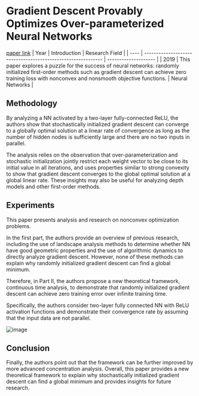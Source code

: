 # Gradient Descent Provably Optimizes Over-parameterized Neural Networks
[paper link](https://arxiv.org/pdf/1810.02054) 
| Year | Introduction                                                         | Research Field                 |
| ---- | ------------------------------------------------------------ | -------------------- |
| 2019 | This paper explores a puzzle for the success of neural networks: randomly initialized first-order methods such as gradient descent can achieve zero training loss with nonconvex and nonsmooth objective functions.         | Neural Networks          |


## Methodology
  By analyzing a NN activated by a two-layer fully-connected ReLU, the authors show that stochastically initialized gradient descent can converge to a globally optimal solution at a linear rate of convergence as long as the number of hidden nodes is sufficiently large and there are no two inputs in parallel. 
  
  The analysis relies on the observation that over-parameterization and stochastic initialization jointly restrict each weight vector to be close to its initial value in all iterations, and uses properties similar to strong convexity to show that gradient descent converges to the global optimal solution at a global linear rate. These insights may also be useful for analyzing depth models and other first-order methods.
  
## Experiments
  This paper presents analysis and research on nonconvex optimization problems. 
  
  In the first part, the authors provide an overview of previous research, including the use of landscape analysis methods to determine whether NN have good geometric properties and the use of algorithmic dynamics to directly analyze gradient descent. However, none of these methods can explain why randomly initialized gradient descent can find a global minimum. 
  
  Therefore, in Part II, the authors propose a new theoretical framework, continuous time analysis, to demonstrate that randomly initialized gradient descent can achieve zero training error over infinite training time. 

  Specifically, the authors consider two-layer fully connected NN with ReLU activation functions and demonstrate their convergence rate by assuming that the input data are not parallel.

  ![image](https://github.com/user-attachments/assets/cabfabfd-aa0b-48c4-867f-6903bd56c5c9)

## Conclusion
   Finally, the authors point out that the framework can be further improved by more advanced concentration analysis. Overall, this paper provides a new theoretical framework to explain why stochastically initialized gradient descent can find a global minimum and provides insights for future research.

